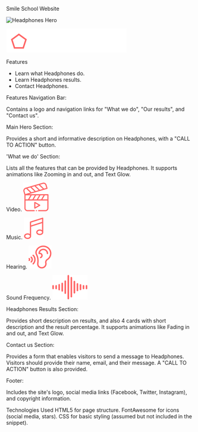 Smile School Website

![Headphones Hero](./images/headphones_hero_1.png)

![Headphones Logo](./images/logo_headphones.png)

Features
- Learn what Headphones do.
- Learn Headphones results.
- Contact Headphones.

Features
Navigation Bar:

Contains a logo and navigation links for "What we do", "Our results", and "Contact us".

Main Hero Section:

Provides a short and informative description on Headphones, with a "CALL TO ACTION" button.

'What we do' Section:

Lists all the features that can be provided by Headphones. It supports animations like Zooming in and out, and Text Glow.

Video.
![Video](./images/video.png)


Music.
![Music](./images/music.png)


Hearing.
![Hearing](./images/hearing.png)


Sound Frequency.
![Frequency](./images/sound-frecuency.png)

Headphones Results Section:

Provides short description on results, and also 4 cards with short description and the result percentage. It supports animations like Fading in and out, and Text Glow.

Contact us Section:

Provides a form that enables visitors to send a message to Headphones. Visitors should provide their name, email, and their message. A "CALL TO ACTION" button is also provided.

Footer:

Includes the site's logo, social media links (Facebook, Twitter, Instagram), and copyright information.

Technologies Used
HTML5 for page structure.
FontAwesome for icons (social media, stars).
CSS for basic styling (assumed but not included in the snippet).